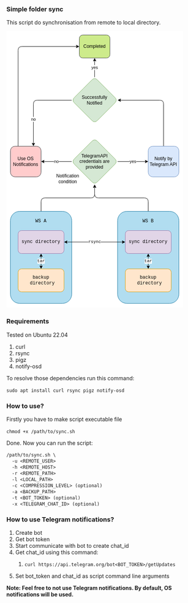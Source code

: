 ### Simple folder sync

This script do synchronisation from remote to local directory.

![Main diagram](diagrams/main.png)

### Requirements

Tested on Ubuntu 22.04

1. curl
2. rsync
3. pigz
4. notify-osd

To resolve those dependencies run this command:

```sudo apt install curl rsync pigz notify-osd```

### How to use?

Firstly you have to make script executable file

```chmod +x /path/to/sync.sh```

Done. Now you can run the script:

```
/path/to/sync.sh \
  -u <REMOTE_USER> 
  -h <REMOTE_HOST> 
  -r <REMOTE_PATH>
  -l <LOCAL_PATH> 
  -c <COMPRESSION_LEVEL> (optional)
  -a <BACKUP_PATH>
  -t <BOT_TOKEN> (optional)  
  -x <TELEGRAM_CHAT_ID> (optional)  
``` 

### How to use Telegram notifications?

1. Create bot
2. Get bot token
3. Start communicate with bot to create chat_id
4. Get chat_id using this command:
   1. ```shell
      curl https://api.telegram.org/bot<BOT_TOKEN>/getUpdates
      ```
5. Set bot_token and chat_id as script command line arguments

**Note: Feel free to not use Telegram notifications. By default, OS notifications will be used.**